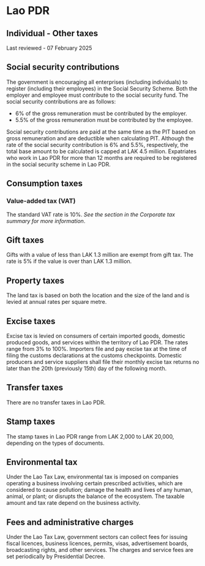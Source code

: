 # Lao PDR
## Individual - Other taxes
Last reviewed - 07 February 2025
## Social security contributions
The government is encouraging all enterprises (including individuals) to register (including their employees) in the Social Security Scheme.
Both the employer and employee must contribute to the social security fund. The social security contributions are as follows:
  * 6% of the gross remuneration must be contributed by the employer.
  * 5.5% of the gross remuneration must be contributed by the employee.


Social security contributions are paid at the same time as the PIT based on gross remuneration and are deductible when calculating PIT. Although the rate of the social security contribution is 6% and 5.5%, respectively, the total base amount to be calculated is capped at LAK 4.5 million.
Expatriates who work in Lao PDR for more than 12 months are required to be registered in the social security scheme in Lao PDR.
## Consumption taxes
### Value-added tax (VAT)
The standard VAT rate is 10%.
_See the_ _section in the Corporate tax summary for more information_.
## Gift taxes
Gifts with a value of less than LAK 1.3 million are exempt from gift tax. The rate is 5% if the value is over than LAK 1.3 million.
## Property taxes
The land tax is based on both the location and the size of the land and is levied at annual rates per square metre.
## Excise taxes
Excise tax is levied on consumers of certain imported goods, domestic produced goods, and services within the territory of Lao PDR. The rates range from 3% to 100%. Importers file and pay excise tax at the time of filing the customs declarations at the customs checkpoints. Domestic producers and service suppliers shall file their monthly excise tax returns no later than the 20th (previously 15th) day of the following month.
## Transfer taxes
There are no transfer taxes in Lao PDR.
## Stamp taxes
The stamp taxes in Lao PDR range from LAK 2,000 to LAK 20,000, depending on the types of documents.
## Environmental tax
Under the Lao Tax Law, environmental tax is imposed on companies operating a business involving certain prescribed activities, which are considered to cause pollution; damage the health and lives of any human, animal, or plant; or disrupts the balance of the ecosystem. The taxable amount and tax rate depend on the business activity.
## Fees and administrative charges
Under the Lao Tax Law, government sectors can collect fees for issuing fiscal licences, business licences, permits, visas, advertisement boards, broadcasting rights, and other services. The charges and service fees are set periodically by Presidential Decree.
